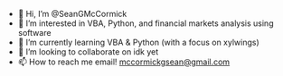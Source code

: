 - 👋 Hi, I’m @SeanGMcCormick
- 👀 I’m interested in VBA, Python, and financial markets analysis using software 
- 🌱 I’m currently learning VBA & Python (with a focus on xylwings)
- 💞️ I’m looking to collaborate on idk yet 
- 📫 How to reach me email! mccormickgsean@gmail.com

<!---
SeanGMcCormick/SeanGMcCormick is a ✨ special ✨ repository because its `README.md` (this file) appears on your GitHub profile.
You can click the Preview link to take a look at your changes.
--->
